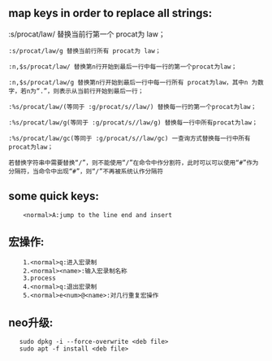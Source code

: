 ## map keys in order to replace all strings:

 :s/procat/law/ 替换当前行第一个 procat为 law；

```vim
:s/procat/law/g 替换当前行所有 procat为 law；

:n,$s/procat/law/ 替换第n行开始到最后一行中每一行的第一个procat为law；

:n,$s/procat/law/g 替换第n行开始到最后一行中每一行所有 procat为law，其中n 为数字，若n为“.”，则表示从当前行开始到最后一行；

:%s/procat/law/(等同于 :g/procat/s//law/) 替换每一行的第一个procat为law；

:%s/procat/law/g(等同于 :g/procat/s//law/g) 替换每一行中所有procat为law；

:%s/procat/law/gc(等同于 :g/procat/s//law/gc) 一查询方式替换每一行中所有procat为law；

若替换字符串中需要替换“/”，则不能使用“/”在命令中作分割符，此时可以可以使用“#”作为分隔符，当命令中出现“#”，则“/”不再被系统认作分隔符
```

## some quick keys:

```
    <normal>A:jump to the line end and insert
```

## 宏操作:

```
    1.<normal>q:进入宏录制
    2.<normal><name>:输入宏录制名称
    3.process
    4.<normal>q:退出宏录制
    5.<normal>e<num>@<name>:对几行重复宏操作    

```

## neo升级:

```shell
   sudo dpkg -i --force-overwrite <deb file>
   sudo apt -f install <deb file>
```

